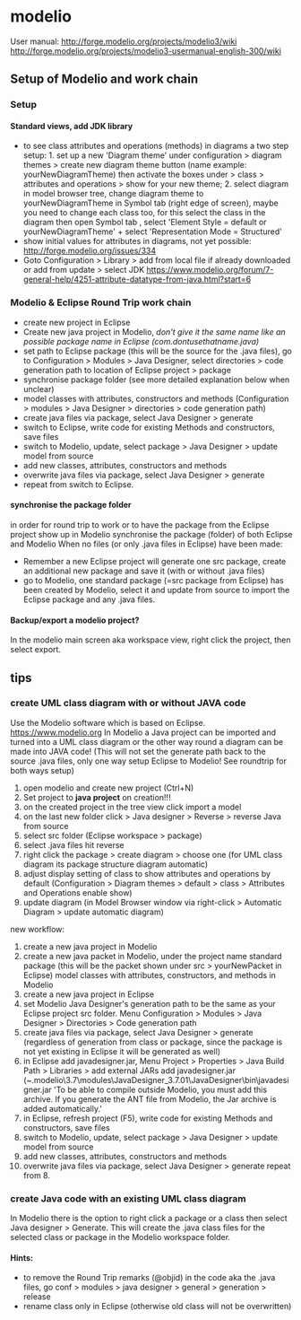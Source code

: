 # modelio
User manual: http://forge.modelio.org/projects/modelio3/wiki
http://forge.modelio.org/projects/modelio3-usermanual-english-300/wiki

## Setup of Modelio and work chain
### Setup
#### Standard views, add JDK library
* to see class attributes and operations (methods) in diagrams a two step setup: 1. set up a new 'Diagram theme' under configuration > diagram themes > create new diagram theme button (name example: yourNewDiagramTheme) then activate the boxes under > class > attributes and operations > show for your new theme; 2. select diagram in model browser tree, change diagram theme to yourNewDiagramTheme in Symbol tab (right edge of screen), maybe you need to change each class too, for this select the class in the diagram then open Symbol tab , select 'Element Style = default or yourNewDiagramTheme' + select 'Representation Mode = Structured'
* show initial values for attributes in diagrams, not yet possible: http://forge.modelio.org/issues/334
* Goto Configuration > Library > add from local file if already downloaded or add from update > select JDK https://www.modelio.org/forum/7-general-help/4251-attribute-datatype-from-java.html?start=6

### Modelio & Eclipse Round Trip work chain
* create new project in Eclipse
* Create new java project in Modelio, *don't give it the same name like an possible package name in Eclipse (com.dontusethatname.java)*
* set path to Eclipse package (this will be the source for the .java files), go to Configuration > Modules >  Java Designer, select directories > code generation path to location of Eclipse project > package
* synchronise package folder (see more detailed explanation below when unclear)
* model classes with attributes, constructors and methods
 (Configuration > modules > Java Designer > directories > code generation path)
* create java files via package, select Java Designer > generate
* switch to Eclipse, write code for existing Methods and constructors, save files
* switch to Modelio, update, select package > Java Designer > update model from source
* add new classes, attributes, constructors and methods
* overwrite java files via package, select Java Designer > generate
* repeat from switch to Eclipse.

#### synchronise the package folder
in order for round trip to work or to have the package from the Eclipse project show up in Modelio synchronise the package (folder) of both Eclipse and Modelio
When no files (or only .java files in Eclipse) have been made:
* Remember a new Eclipse project will generate one src package, create an additional new package and save it (with or without .java files)
* go to Modelio, one standard package (=src package from Eclipse) has been created by Modelio, select it and update from source to import the Eclipse package and any .java files.

#### Backup/export a modelio project?
In the modelio main screen aka workspace view, right click the project, then select export.

## tips
### create UML class diagram with or without JAVA code
Use the Modelio software which is based on Eclipse. https://www.modelio.org
In Modelio a Java project can be imported and turned into a UML class diagram or the other way round a diagram can be made into JAVA code! (This will not set the generate path back to the source .java files, only one way setup Eclipse to Modelio! See roundtrip for both ways setup)

1. open modelio and create new project (Ctrl+N)
2. Set project to **java project** on creation!!!
3. on the created project in the tree view click import a model
4. on the last new folder click > Java designer > Reverse > reverse Java from source
5. select src folder (Eclipse workspace > package)
6. select .java files hit reverse
7. right click the package > create diagram > choose one (for UML class diagram its package structure diagram automatic)
8. adjust display setting of class to show attributes and operations by default (Configuration > Diagram themes > default > class > Attributes and Operations enable show)
9. update diagram (in Model Browser window via right-click > Automatic Diagram > update automatic diagram)

new workflow:

1. create a new java project in Modelio
2. create a new java packet in Modelio, under the project name standard package (this will be the packet shown under src > yourNewPacket in Eclipse)
model classes with attributes, constructors, and methods in Modelio
3. create a new java project in Eclipse
4. set Modelio Java Designer's generation path to be the same as your Eclipse project src folder. Menu Configuration > Modules > Java Designer > Directories > Code generation path
5. create java files via package, select Java Designer > generate (regardless of generation from class or package, since the package is not yet existing in Eclipse it will be generated as well)
6. in Eclipse add javadesigner.jar, Menu Project > Properties > Java Build Path > Libraries > add external JARs add javadesigner.jar (~\.modelio\3.7\modules\JavaDesigner_3.7.01\JavaDesigner\bin\javadesigner.jar 'To be able to compile outside Modelio, you must add this archive. If you generate the ANT file from Modelio, the Jar archive is added automatically.'
7. in Eclipse, refresh project (F5), write code for existing Methods and constructors, save files
8. switch to Modelio, update, select package > Java Designer > update model from source
9. add new classes, attributes, constructors and methods
10. overwrite java files via package, select Java Designer > generate
repeat from 8.

### create Java code with an existing UML class diagram
In Modelio there is the option to right click a package or a class then select Java designer > Generate. This will create the .java class files for the selected class or package in the Modelio workspace folder.
#### Hints:
* to remove the Round Trip remarks (@objid) in the code aka the .java files, go conf > modules > java designer > general > generation > release
* rename class only in Eclipse (otherwise old class will not be overwritten)
